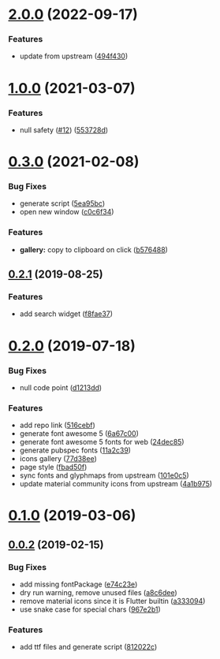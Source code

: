 # [2.0.0](https://github.com/git-touch/flutter-vector-icons/compare/v1.0.0...v2.0.0) (2022-09-17)

### Features

- update from upstream ([494f430](https://github.com/git-touch/flutter-vector-icons/commit/494f430ec4c3dfc6c808f4c5f8f0c750b3f20b57))

# [1.0.0](https://github.com/git-touch/flutter-vector-icons/compare/v0.3.0...v1.0.0) (2021-03-07)

### Features

- null safety ([#12](https://github.com/git-touch/flutter-vector-icons/issues/12)) ([553728d](https://github.com/git-touch/flutter-vector-icons/commit/553728d1e5f4cd3e2f7a2d8fc95fd1257dbac6bc))

# [0.3.0](https://github.com/git-touch/flutter-vector-icons/compare/v0.2.1...v0.3.0) (2021-02-08)

### Bug Fixes

- generate script ([5ea95bc](https://github.com/git-touch/flutter-vector-icons/commit/5ea95bc3f5a0b3ab83ad19fc8860418429733a22))
- open new window ([c0c6f34](https://github.com/git-touch/flutter-vector-icons/commit/c0c6f34e26cd70bc0b1c91a7ab5050278561b373))

### Features

- **gallery:** copy to clipboard on click ([b576488](https://github.com/git-touch/flutter-vector-icons/commit/b576488a47a2bd3db3c8a7c12691fab47c7b6224))

## [0.2.1](https://github.com/git-touch/flutter-vector-icons/compare/v0.2.0...v0.2.1) (2019-08-25)

### Features

- add search widget ([f8fae37](https://github.com/git-touch/flutter-vector-icons/commit/f8fae37da3e6ea0c54fc5f09c1235cbd87dab278))

# [0.2.0](https://github.com/git-touch/flutter-vector-icons/compare/v0.1.0...v0.2.0) (2019-07-18)

### Bug Fixes

- null code point ([d1213dd](https://github.com/git-touch/flutter-vector-icons/commit/d1213dd7148531a0c39f522994c1402450627807))

### Features

- add repo link ([516cebf](https://github.com/git-touch/flutter-vector-icons/commit/516cebffab67bf51f4d7684e8d5e5900db6acf3f))
- generate font awesome 5 ([6a67c00](https://github.com/git-touch/flutter-vector-icons/commit/6a67c0052ac691a5a99d60526cdc3c573a12bb1e))
- generate font awesome 5 fonts for web ([24dec85](https://github.com/git-touch/flutter-vector-icons/commit/24dec8547d573ef44970c878aac9c65762a900f8))
- generate pubspec fonts ([11a2c39](https://github.com/git-touch/flutter-vector-icons/commit/11a2c39dbeb7e801d381410f2022a1ff0ff6ea38))
- icons gallery ([77d38ee](https://github.com/git-touch/flutter-vector-icons/commit/77d38eea5207a454daccf448da5445ce217da645))
- page style ([fbad50f](https://github.com/git-touch/flutter-vector-icons/commit/fbad50f3b9cb4ff2e2b1504c6805db06e53b467d))
- sync fonts and glyphmaps from upstream ([101e0c5](https://github.com/git-touch/flutter-vector-icons/commit/101e0c53950416033456be3966890809dbc6f8d5))
- update material community icons from upstream ([4a1b975](https://github.com/git-touch/flutter-vector-icons/commit/4a1b9752d3b07b60efc94505353e274d45d5f5f0))

# [0.1.0](https://github.com/git-touch/flutter-vector-icons/compare/v0.0.2...v0.1.0) (2019-03-06)

## [0.0.2](https://github.com/git-touch/flutter-vector-icons/compare/812022c986f87a16601f2a7fbabe2b6bf9c73745...v0.0.2) (2019-02-15)

### Bug Fixes

- add missing fontPackage ([e74c23e](https://github.com/git-touch/flutter-vector-icons/commit/e74c23e4ad72c5244573d70a4b631d1a1719729f))
- dry run warning, remove unused files ([a8c6dee](https://github.com/git-touch/flutter-vector-icons/commit/a8c6deededf1c1564fb0cc5a6c8f47114c983336))
- remove material icons since it is Flutter builtin ([a333094](https://github.com/git-touch/flutter-vector-icons/commit/a3330943a45fe9b4b44796ac639bb2ae58be5721))
- use snake case for special chars ([967e2b1](https://github.com/git-touch/flutter-vector-icons/commit/967e2b1f103bf13038213464faac7b93374848d7))

### Features

- add ttf files and generate script ([812022c](https://github.com/git-touch/flutter-vector-icons/commit/812022c986f87a16601f2a7fbabe2b6bf9c73745))
